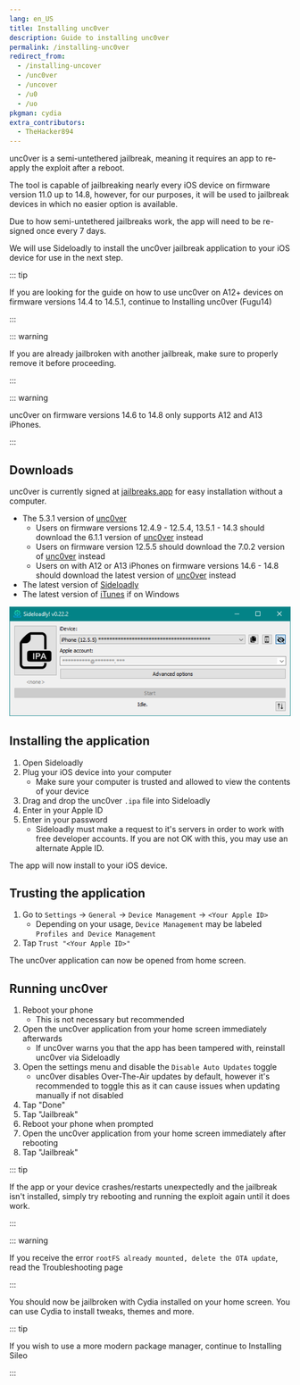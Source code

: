 ```yaml
---
lang: en_US
title: Installing unc0ver
description: Guide to installing unc0ver
permalink: /installing-unc0ver
redirect_from:
  - /installing-uncover
  - /unc0ver
  - /uncover
  - /u0
  - /uo
pkgman: cydia
extra_contributors:
  - TheHacker894
---
```


unc0ver is a <router-link to="/types-of-jailbreak/#semi-untethered-jailbreaks">semi-untethered jailbreak</router-link>, meaning it requires an app to re-apply the exploit after a reboot.

The tool is capable of jailbreaking nearly every iOS device on firmware version 11.0 up to 14.8, however, for our purposes, it will be used to jailbreak devices in which no easier option is available.

Due to how semi-untethered jailbreaks work, the app will need to be <router-link to="/resigning-apps">re-signed</router-link> once every 7 days.

We will use Sideloadly to install the unc0ver jailbreak application to your iOS device for use in the next step.

::: tip

If you are looking for the guide on how to use unc0ver on A12+ devices on firmware versions 14.4 to 14.5.1, continue to <router-link to="/installing-unc0ver-fugu14">Installing unc0ver (Fugu14)</router-link>

:::

::: warning

If you are already jailbroken with another jailbreak, make sure to properly <router-link to="/restoring-rootfs">remove it</router-link> before proceeding.

:::

::: warning

unc0ver on firmware versions 14.6 to 14.8 only supports A12 and A13 iPhones.

:::

## Downloads

<div class="custom-container tip" id="ifJailbreaksAppSigned"><p>
unc0ver is currently signed at <a href="https://jailbreaks.app/" target="_blank">jailbreaks.app</a> for easy installation without a computer.
</p></div>

- The 5.3.1 version of [unc0ver](https://unc0ver.dev/downloads/5.3.1/72004596b31ba3eae886ac6cc781725879d3b7a4/unc0ver_5.3.1.ipa)
  - Users on firmware versions 12.4.9 - 12.5.4, 13.5.1 - 14.3 should download the 6.1.1 version of [unc0ver](https://unc0ver.dev/downloads/6.1.1/decf7c36cc08118dc83ba455f8ca42e0e3cf354c/unc0ver_Release_6.1.1.ipa) instead
  - Users on firmware version 12.5.5 should download the 7.0.2 version of [unc0ver](https://unc0ver.dev/downloads/7.0.2/11c3f7b0eea806ba3cac975f74dcc2cc4e916bac/unc0ver_Release_7.0.2.ipa) instead
  - Users on with A12 or A13 iPhones on firmware versions 14.6 - 14.8 should download the latest version of [unc0ver](https://unc0ver.dev) instead
- The latest version of [Sideloadly](https://sideloadly.io/)
- The latest version of [iTunes](https://www.apple.com/itunes/download/win32) if on Windows

![A screenshot of the Sideloadly application (Windows)](/assets/images/sideloadly_win.png)

## Installing the application

1. Open Sideloadly
1. Plug your iOS device into your computer
    - Make sure your computer is trusted and allowed to view the contents of your device
1. Drag and drop the unc0ver `.ipa` file into Sideloadly
1. Enter in your Apple ID
1. Enter in your password
    - Sideloadly must make a request to it's servers in order to work with free developer accounts. If you are not OK with this, you may use an alternate Apple ID.

The app will now install to your iOS device.

## Trusting the application

1. Go to `Settings` -> `General` -> `Device Management` -> `<Your Apple ID>`
    - Depending on your usage, `Device Management` may be labeled `Profiles and Device Management`
1. Tap `Trust "<Your Apple ID>"`

The unc0ver application can now be opened from home screen.

## Running unc0ver

1. Reboot your phone
    - This is not necessary but recommended
1. Open the unc0ver application from your home screen immediately afterwards
    - If unc0ver warns you that the app has been tampered with, reinstall unc0ver via Sideloadly
1. Open the settings menu and disable the `Disable Auto Updates` toggle
    - unc0ver disables Over-The-Air updates by default, however it's recommended to toggle this as it can cause issues when updating manually if not disabled
1. Tap "Done"
1. Tap "Jailbreak"
1. Reboot your phone when prompted
1. Open the unc0ver application from your home screen immediately after rebooting
1. Tap "Jailbreak"

::: tip

If the app or your device crashes/restarts unexpectedly and the jailbreak isn't installed, simply try rebooting and running the exploit again until it does work.

:::

::: warning

If you receive the error `rootFS already mounted, delete the OTA update`, read the <router-link to="/troubleshooting/#rootfs-already-mounted">Troubleshooting</router-link> page

:::

You should now be jailbroken with Cydia installed on your home screen. You can use Cydia to install <router-link to="/faq/#what-are-tweaks">tweaks</router-link>, themes and more.

::: tip

If you wish to use a more modern package manager, continue to <router-link to="/installing-sileo">Installing Sileo</router-link>

:::
